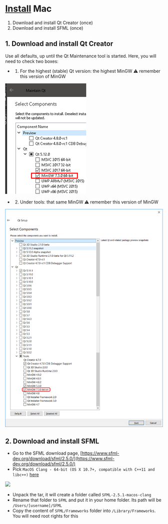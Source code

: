 # [Install](install.md) Mac

  1. Download and install Qt Creator (once)
  2. Download and install SFML (once)

## 1. Download and install Qt Creator

Use all defaults, up until the Qt Maintenance tool is started.
Here, you will need to check two boxes:

 * 1. For the highest (stable) Qt version: 
      the highest MinGW :warning: remember this version of MinGW

![](qt_maintenance_tool_1_annotated.png)

 * 2. Under tools: that same MinGW :warning: remember this version of MinGW

![](qt_maintenance_tool_2.png)

## 2. Download and install SFML

 * Go to the SFML download page, [https://www.sfml-dev.org/download/sfml/2.5.0/](https://www.sfml-dev.org/download/sfml/2.5.0/)
 * Pick `MacOS Clang - 64-bit (OS X 10.7+, compatible with C++11 and libc++)` [here](https://www.sfml-dev.org/files/SFML-2.5.1-macOS-clang.tar.gz)

![](install_sfml_mac.png)

 * Unpack the tar, it will create a folder called `SFML-2.5.1-macos-clang`
 * Rename that folder to `SFML` and put it in your home folder. 
   Its path will be `/Users/[username]/SFML`
 * Copy the content of `SFML/Frameworks` folder into `/Library/Frameworks`.
   You will need root rights for this

